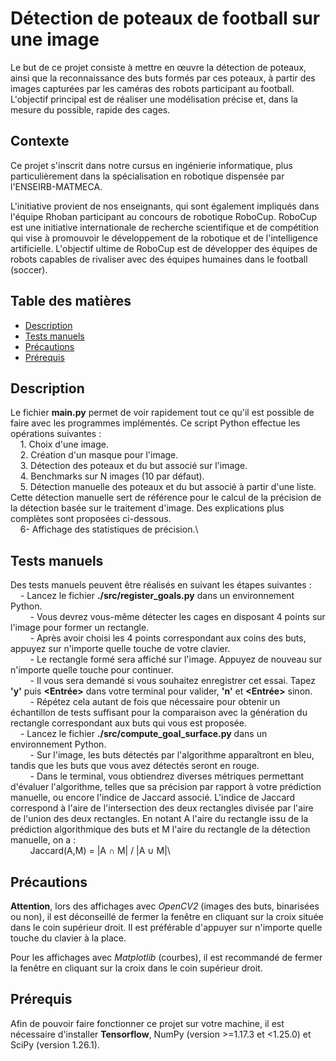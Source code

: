 # Détection de poteaux de football sur une image

Le but de ce projet consiste à mettre en œuvre la détection de poteaux, ainsi que la reconnaissance des buts formés par ces poteaux, à partir des images capturées par les caméras des robots participant au football.
L'objectif principal est de réaliser une modélisation précise et, dans la mesure du possible, rapide des cages.

## Contexte

Ce projet s'inscrit dans notre cursus en ingénierie informatique, plus particulièrement dans la spécialisation en robotique dispensée par l'ENSEIRB-MATMECA.

L'initiative provient de nos enseignants, qui sont également impliqués dans l'équipe Rhoban participant au concours de robotique RoboCup.
RoboCup est une initiative internationale de recherche scientifique et de compétition qui vise à promouvoir le développement de la robotique et de l'intelligence artificielle. L'objectif ultime de RoboCup est de développer des équipes de robots capables de rivaliser avec des équipes humaines dans le football (soccer).

## Table des matières

- [Description](#contexte)
- [Tests manuels](#tests-manuels)
- [Précautions](#précautions)
- [Prérequis](#prérequis)

## Description

Le fichier **main.py** permet de voir rapidement tout ce qu'il est possible de faire avec les programmes implémentés.
Ce script Python effectue les opérations suivantes :\
&nbsp;&nbsp;&nbsp;&nbsp;1. Choix d'une image. \
&nbsp;&nbsp;&nbsp;&nbsp;2. Création d'un masque pour l'image.\
&nbsp;&nbsp;&nbsp;&nbsp;3. Détection des poteaux et du but associé sur l'image.\
&nbsp;&nbsp;&nbsp;&nbsp;4. Benchmarks sur N images (10 par défaut).\
&nbsp;&nbsp;&nbsp;&nbsp;5. Détection manuelle des poteaux et du but associé à partir d'une liste. Cette détection manuelle sert de référence pour le calcul de la précision de la détection basée sur le traitement d'image. Des explications plus complètes sont proposées ci-dessous.\
&nbsp;&nbsp;&nbsp;&nbsp;6- Affichage des statistiques de précision.\

## Tests manuels

Des tests manuels peuvent être réalisés en suivant les étapes suivantes :\
&nbsp;&nbsp;&nbsp;&nbsp;- Lancez le fichier **./src/register_goals.py** dans un environnement Python.\
&nbsp;&nbsp;&nbsp;&nbsp;&nbsp;&nbsp;&nbsp;&nbsp;- Vous devrez vous-même détecter les cages en disposant 4 points sur l'image pour former un rectangle.\
&nbsp;&nbsp;&nbsp;&nbsp;&nbsp;&nbsp;&nbsp;&nbsp;- Après avoir choisi les 4 points correspondant aux coins des buts, appuyez sur n'importe quelle touche de votre clavier.\
&nbsp;&nbsp;&nbsp;&nbsp;&nbsp;&nbsp;&nbsp;&nbsp;- Le rectangle formé sera affiché sur l'image. Appuyez de nouveau sur n'importe quelle touche pour continuer.\
&nbsp;&nbsp;&nbsp;&nbsp;&nbsp;&nbsp;&nbsp;&nbsp;- Il vous sera demandé si vous souhaitez enregistrer cet essai. Tapez **'y'** puis **<Entrée>** dans votre terminal pour valider, **'n'** et **<Entrée>** sinon.\
&nbsp;&nbsp;&nbsp;&nbsp;&nbsp;&nbsp;&nbsp;&nbsp;- Répétez cela autant de fois que nécessaire pour obtenir un échantillon de tests suffisant pour la comparaison avec la génération du rectangle correspondant aux buts qui vous est proposée.\
&nbsp;&nbsp;&nbsp;&nbsp;- Lancez le fichier **./src/compute_goal_surface.py** dans un environnement Python.\
&nbsp;&nbsp;&nbsp;&nbsp;&nbsp;&nbsp;&nbsp;&nbsp;- Sur l'image, les buts détectés par l'algorithme apparaîtront en bleu, tandis que les buts que vous avez détectés seront en rouge.\
&nbsp;&nbsp;&nbsp;&nbsp;&nbsp;&nbsp;&nbsp;&nbsp;- Dans le terminal, vous obtiendrez diverses métriques permettant d'évaluer l'algorithme, telles que sa précision par rapport à votre prédiction manuelle, ou encore l'indice de Jaccard associé. L'indice de Jaccard correspond à l'aire de l'intersection des deux rectangles divisée par l'aire de l'union des deux rectangles. En notant A l'aire du rectangle issu de la prédiction algorithmique des buts et M l'aire du rectangle de la détection manuelle, on a :\
&nbsp;&nbsp;&nbsp;&nbsp;&nbsp;&nbsp;&nbsp;&nbsp;Jaccard(A,M) = |A ∩ M| / |A ∪ M|\

## Précautions

**Attention**, lors des affichages avec _OpenCV2_ (images des buts, binarisées ou non), il est déconseillé de fermer la fenêtre en cliquant sur la croix située dans le coin supérieur droit. Il est préférable d'appuyer sur n'importe quelle touche du clavier à la place.

Pour les affichages avec _Matplotlib_ (courbes), il est recommandé de fermer la fenêtre en cliquant sur la croix dans le coin supérieur droit.

## Prérequis

Afin de pouvoir faire fonctionner ce projet sur votre machine, il est nécessaire d'installer **Tensorflow**, NumPy (version >=1.17.3 et <1.25.0) et SciPy (version 1.26.1).
